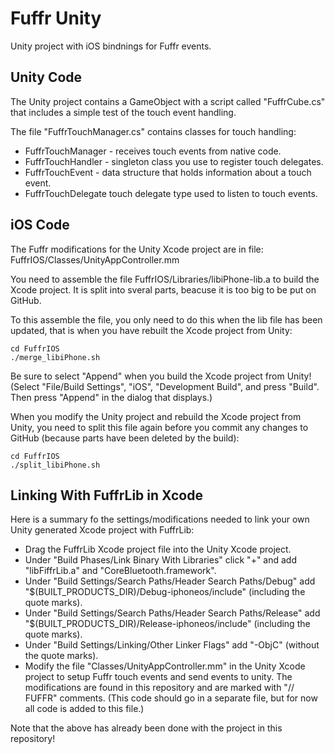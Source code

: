 # Fuffr Unity

Unity project with iOS bindnings for Fuffr events.

## Unity Code

The Unity project contains a GameObject with a script called "FuffrCube.cs" that includes a simple test of the touch event handling.

The file "FuffrTouchManager.cs" contains classes for touch handling:

* FuffrTouchManager - receives touch events from native code.
* FuffrTouchHandler - singleton class you use to register touch delegates.
* FuffrTouchEvent - data structure that holds information about a touch event.
* FuffrTouchDelegate  touch delegate type used to listen to touch events.

## iOS Code

The Fuffr modifications for the Unity Xcode project are in file: FuffrIOS/Classes/UnityAppController.mm

You need to assemble the file FuffrIOS/Libraries/libiPhone-lib.a to build the Xcode project. It is split into sveral parts, beacuse it is too big to be put on GitHub.

To this assemble the file, you only need to do this when the lib file has been updated, that is when you have rebuilt the Xcode project from Unity:

    cd FuffrIOS
    ./merge_libiPhone.sh

Be sure to select "Append" when you build the Xcode project from Unity! (Select "File/Build Settings", "iOS", "Development Build", and press "Build". Then press "Append" in the dialog that displays.)

When you modify the Unity project and rebuild the Xcode project from Unity, you need to split this file again before you commit any changes to GitHub (because parts have been deleted by the build):

    cd FuffrIOS
    ./split_libiPhone.sh

## Linking With FuffrLib in Xcode

Here is a summary fo the settings/modifications needed to link your own Unity generated Xcode project with FuffrLib:

* Drag the FuffrLib Xcode project file into the Unity Xcode project.
* Under "Build Phases/Link Binary With Libraries" click "+" and add "libFiffrLib.a" and "CoreBluetooth.framework".
* Under "Build Settings/Search Paths/Header Search Paths/Debug" add "$(BUILT_PRODUCTS_DIR)/Debug-iphoneos/include" (including the quote marks).
* Under "Build Settings/Search Paths/Header Search Paths/Release" add "$(BUILT_PRODUCTS_DIR)/Release-iphoneos/include" (including the quote marks).
* Under "Build Settings/Linking/Other Linker Flags" add "-ObjC" (without the quote marks).
* Modify the file "Classes/UnityAppController.mm" in the Unity Xcode project to setup Fuffr touch events and send events to unity. The modifications are found in this repository and are marked with "// FUFFR" comments. (This code should go in a separate file, but for now all code is added to this file.)

Note that the above has already been done with the project in this repository!
